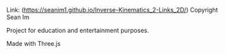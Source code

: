 Link: (https://seanim1.github.io/Inverse-Kinematics_2-Links_2D/)
Copyright Sean Im

Project for education and entertainment purposes.

Made with Three.js
